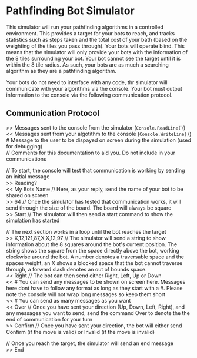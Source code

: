# Pathfinding Bot Simulator
This simulator will run your pathfinding algorithms in a controlled environment. This provides a target for your bots to reach, and tracks statistics such as steps taken and the total cost of your bath (based on the weighting of the tiles you pass through).
Your bots will operate blind. This means that the simulator will only provide your bots with the information of the 8 tiles surrounding your bot. Your bot cannot see the target until it is within the 8 tile radius. As such, your bots are as much a searching algorithm as they are a pathfinding algorithm.

Your bots do not need to interface with any code, thr simulator will communicate with your algorithms via the console. Your bot must output information to the console via the following communication protocol.
## Communication Protocol
&gt;&gt; Messages sent to the console from the simulator (```Console.ReadLine()```) <br>
&lt;&lt; Messages sent from your algotithm to the console (```Console.WriteLine()```) <br>
\# Message to the user to be dispayed on screen during the simulation (used for debugging) <br>
// Comments for this documentation to aid you. Do not include in your communications <br>

// To start, the console will test that communication is working by sending an initial message <br>
&gt;&gt; Reading? <br>
&lt;&lt; My Bots Name // Here, as your reply, send the name of your bot to be shared on screen <br>
&gt;&gt; 64 // Once the simulator has tested that communication works, it will send through the size of the board. The board will always be square <br>
&gt;&gt; Start // The simulator will then send a start command to show the simulation has started <br>

// The next section works in a loop until the bot reaches the target <br>
&gt;&gt; X,12,121,87,X,X,12,97 // The simulator will send a string to show information about the 8 squares around the bot's current position. The string shows the square from the space directly above the bot, working clockwise around the bot. A number denotes a traversable space and the spaces weight, an X shows a blocked space that the bot cannot traverse through, a forward slash denotes an out of bounds space. <br>
&lt;&lt; Right // The bot can then send either Right, Left, Up or Down <br>
&lt;&lt; # You can send any messages to be shown on screen here. Messages here dont have to follow any format as long as they start with a #. Please note the console will not wrap long messages so keep them short <br>
&lt;&lt; # You can send as many messages as you want <br>
&lt;&lt; Over // Once you have sent your direction (Up, Down, Left, Right), and any messages you want to send, send the command Over to denote the the end of communication for your turn <br>
&gt;&gt; Confirm // Once you have sent your direction, the bot will either send Confirm (if the move is valid) or Invalid (if the move is invalid) <br>

// Once you reach the target, the simulator will send an end message <br>
&gt;&gt; End <br>
